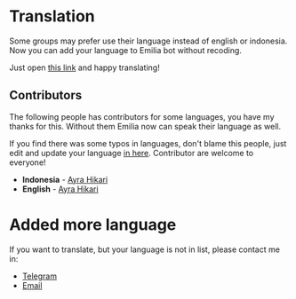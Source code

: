 # Translation

Some groups may prefer use their language instead of english or indonesia.
Now you can add your language to Emilia bot without recoding.

Just open [this link](https://www.transifex.com/emilia-bot/emilia-translation/dashboard/) and happy translating!

## Contributors

The following people has contributors for some languages, you have my thanks for this.
Without them Emilia now can speak their language as well.

If you find there was some typos in languages, don't blame this people, just edit and update your language [in here](https://www.transifex.com/emilia-bot/emilia-translation/dashboard/).
Contributor are welcome to everyone!

-   **Indonesia** - [Ayra Hikari](https://telegram.me/AyraHikari)
-   **English** - [Ayra Hikari](https://telegram.me/AyraHikari)

# Added more language

If you want to translate, but your language is not in list, please contact me in:

-   [Telegram](https://telegram.me/AyraHikari)
-   [Email](mailto:ayrahikari@linuxmail.org)

